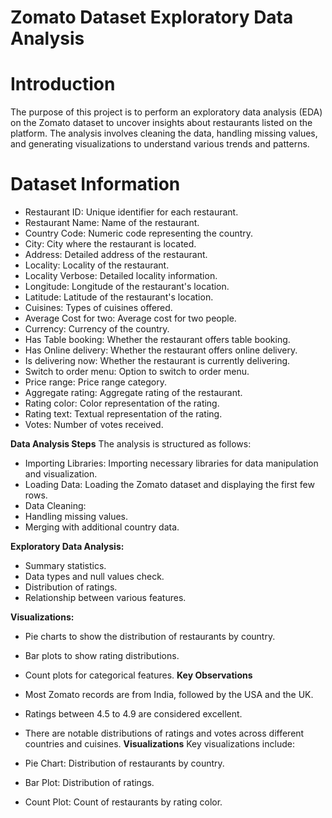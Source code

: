 # Zomato Dataset Exploratory Data Analysis
# Introduction
The purpose of this project is to perform an exploratory data analysis (EDA) on the Zomato dataset to uncover insights about restaurants listed on the platform. 
The analysis involves cleaning the data, handling missing values, and generating visualizations to understand various trends and patterns.

# Dataset Information
- Restaurant ID: Unique identifier for each restaurant.
- Restaurant Name: Name of the restaurant.
- Country Code: Numeric code representing the country.
- City: City where the restaurant is located.
- Address: Detailed address of the restaurant.
- Locality: Locality of the restaurant.
- Locality Verbose: Detailed locality information.
- Longitude: Longitude of the restaurant's location.
- Latitude: Latitude of the restaurant's location.
- Cuisines: Types of cuisines offered.
- Average Cost for two: Average cost for two people.
- Currency: Currency of the country.
- Has Table booking: Whether the restaurant offers table booking.
- Has Online delivery: Whether the restaurant offers online delivery.
- Is delivering now: Whether the restaurant is currently delivering.
- Switch to order menu: Option to switch to order menu.
- Price range: Price range category.
- Aggregate rating: Aggregate rating of the restaurant.
- Rating color: Color representation of the rating.
- Rating text: Textual representation of the rating.
- Votes: Number of votes received.

**Data Analysis Steps**
The analysis is structured as follows:

- Importing Libraries: Importing necessary libraries for data manipulation and visualization.
- Loading Data: Loading the Zomato dataset and displaying the first few rows.
- Data Cleaning:
- Handling missing values.
- Merging with additional country data.


**Exploratory Data Analysis:**
- Summary statistics.
- Data types and null values check.
- Distribution of ratings.
- Relationship between various features.

**Visualizations:**
- Pie charts to show the distribution of restaurants by country.
- Bar plots to show rating distributions.
- Count plots for categorical features.
**Key Observations**
- Most Zomato records are from India, followed by the USA and the UK.
- Ratings between 4.5 to 4.9 are considered excellent.
- There are notable distributions of ratings and votes across different countries and cuisines.
**Visualizations**
Key visualizations include:

- Pie Chart: Distribution of restaurants by country.
- Bar Plot: Distribution of ratings.
- Count Plot: Count of restaurants by rating color.
